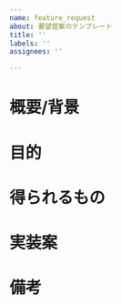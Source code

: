 ```yaml
---
name: feature_request
about: 要望提案のテンプレート
title: ''
labels: ''
assignees: ''

---
```


# 概要/背景

# 目的

# 得られるもの

# 実装案

# 備考
